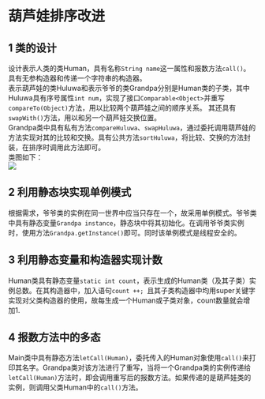 # 葫芦娃排序改进
## 1 类的设计
设计表示人类的类Human，具有名称`String name`这一属性和报数方法`call()`。具有无参构造器和传递一个字符串的构造器。  
表示葫芦娃的类Huluwa和表示爷爷的类Grandpa分别是Human类的子类，其中Huluwa具有序号属性`int num`，实现了接口`Comparable<Object>`并重写`compareTo(Object)`方法，用以比较两个葫芦娃之间的顺序关系。
其还具有`swapWith()`方法，用以和另一个葫芦娃交换位置。  
Grandpa类中具有私有方法`compareHuluwa`、`swapHuluwa`，通过委托调用葫芦娃的方法实现对其的比较和交换。具有公共方法`sortHuluwa`，将比较、交换的方法封装，在排序时调用此方法即可。  
类图如下：  
![](http://www.plantuml.com/plantuml/png/RL7BJiCm4BpxAtnC5S8NLAYe1ue4wW4a3eZ3rjac1ZyYUzqAXVuxSMDNhjIZPsPdnhihJ-0eQCNO0E87EkJRxMDx02EmlHSzE124pezi4pGOllnh6lxamBG3bD0cg7049XHudnvSwa6XHaEUhwqUmC5E8Jknh8hJ8wj7Jq1IdBWqn8KDXbZzHawQZXlGoEg3bIqNe5IrYDEJ3DqU11Qkayqy7G5yjzLszus2elwgKzAPe9EjFyBm8QclPhuOI9yi2oQ8IpCXHY1hYj3P8FdSyUpNN69k2t8Fw-XAyFarKJcmGtfEcN47Ds-bGPenbtyzF-gvE3ydHBxASGff7HTwli44laXFopduWGk7GFa_YsB_2Ih55xgt3ctdOEX_Rmfy7_PxXP6A_7oQ4rkXQODM_m00)
## 2 利用静态块实现单例模式    
根据需求，爷爷类的实例在同一世界中应当只存在一个，故采用单例模式。爷爷类中具有静态变量`Grandpa instance`，静态块中将其初始化。在调用爷爷类实例时，使用方法`Grandpa.getInstance()`即可。同时该单例模式是线程安全的。  
## 3 利用静态变量和构造器实现计数  
Human类具有静态变量`static int count`，表示生成的Human类（及其子类）实例总数。在其构造器中，加入语句`count ++; `且其子类构造器中均用super关键字实现对父类构造器的使用，故每生成一个Human或子类对象，count数量就会增加1.
## 4 报数方法中的多态
Main类中具有静态方法`letCall(Human)`，委托传入的Human对象使用`call()`来打印其名字。Grandpa类对该方法进行了重写，当将一个Grandpa类的实例传递给`letCall(Human)`方法时，即会调用重写后的报数方法。如果传递的是葫芦娃类的实例，则调用父类Human中的`call()`方法。

